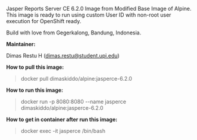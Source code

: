 Jasper Reports Server CE 6.2.0 Image from Modified Base Image of Alpine. This image is ready to run using custom User ID with non-root user execution for OpenShift ready.

Build with love from Gegerkalong, Bandung, Indonesia.

**Maintainer:**

Dimas Restu H (<dimas.restu@student.upi.edu>)

**How to pull this image:**

> docker pull dimaskiddo/alpine:jasperce-6.2.0

**How to run this image:**

> docker run -p 8080:8080 --name jasperce dimaskiddo/alpine:jasperce-6.2.0

**How to get in container after run this image:**

> docker exec -it jasperce /bin/bash
